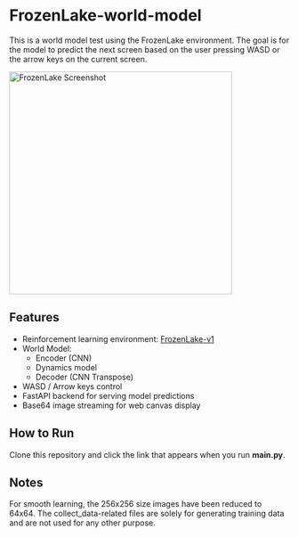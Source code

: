 # FrozenLake-world-model
This is a world model test using the FrozenLake environment. The goal is for the model to predict the next screen based on the user pressing WASD or the arrow keys on the current screen.

<img src="screenshot.png" width="400px" alt="FrozenLake Screenshot">

## Features

- Reinforcement learning environment: [FrozenLake-v1](https://www.gymlibrary.dev/)
- World Model:
  - Encoder (CNN)
  - Dynamics model
  - Decoder (CNN Transpose)
- WASD / Arrow keys control
- FastAPI backend for serving model predictions
- Base64 image streaming for web canvas display

## How to Run
Clone this repository and click the link that appears when you run **main.py**.

## Notes
For smooth learning, the 256x256 size images have been reduced to 64x64. The collect_data-related files are solely for generating training data and are not used for any other purpose.
